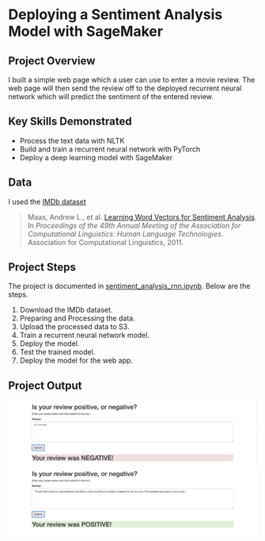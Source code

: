 # Deploying a Sentiment Analysis Model with SageMaker

## Project Overview
I built a simple web page which a user can use to enter a movie review. The web page will then send the review off to the deployed recurrent neural network which will predict the sentiment of the entered review.

## Key Skills Demonstrated
- Process the text data with NLTK
- Build and train a recurrent neural network with PyTorch
- Deploy a deep learning model with SageMaker

## Data

I used the [IMDb dataset](http://ai.stanford.edu/~amaas/data/sentiment/)

> Maas, Andrew L., et al. [Learning Word Vectors for Sentiment Analysis](http://ai.stanford.edu/~amaas/data/sentiment/). In _Proceedings of the 49th Annual Meeting of the Association for Computational Linguistics: Human Language Technologies_. Association for Computational Linguistics, 2011.

## Project Steps
The project is documented in [sentiment_analysis_rnn.ipynb](https://github.com/iDataist/Deploying-a-Sentiment-Analysis-Model-with-SageMaker/blob/master/sentiment_analysis_rnn.ipynb). Below are the steps.

1. Download the IMDb dataset.
2. Preparing and Processing the data.
3. Upload the processed data to S3.
4. Train a recurrent neural network model.
5. Deploy the model.
6. Test the trained model.
7. Deploy the model for the web app.

## Project Output
<img src="App Test 1.png">
<img src="App Test 2.png">
